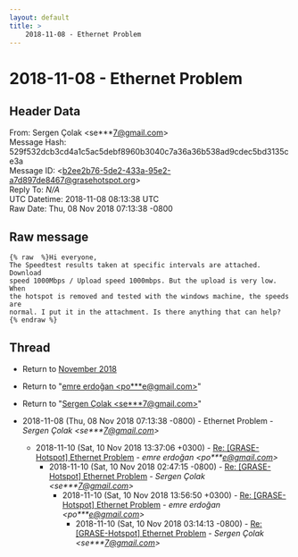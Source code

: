```yaml
---
layout: default
title: >
    2018-11-08 - Ethernet Problem
---
```


# 2018-11-08 - Ethernet Problem

## Header Data

From: Sergen Çolak \<se***7@gmail.com\><br>
Message Hash: 529f532dcb3cd4a1c5ac5debf8960b3040c7a36a36b538ad9cdec5bd3135ce3a<br>
Message ID: \<b2ee2b76-5de2-433a-95e2-a7d897de8467@grasehotspot.org\><br>
Reply To: _N/A_<br>
UTC Datetime: 2018-11-08 08:13:38 UTC<br>
Raw Date: Thu, 08 Nov 2018 07:13:38 -0800<br>

## Raw message

```
{% raw  %}Hi everyone,
The Speedtest results taken at specific intervals are attached. Download 
speed 1000Mbps / Upload speed 1000mbps. But the upload is very low. When 
the hotspot is removed and tested with the windows machine, the speeds are 
normal. I put it in the attachment. Is there anything that can help?
{% endraw %}
```

## Thread

+ Return to [November 2018](/archive/2018/11)

+ Return to "[emre erdoğan <po***e<span>@</span>gmail.com>](/authors/po___e_at_gmail_com)"
+ Return to "[Sergen Çolak <se***7<span>@</span>gmail.com>](/authors/se___7_at_gmail_com)"

+ 2018-11-08 (Thu, 08 Nov 2018 07:13:38 -0800) - Ethernet Problem - _Sergen Çolak \<se***7@gmail.com\>_
  + 2018-11-10 (Sat, 10 Nov 2018 13:37:06 +0300) - [Re: [GRASE-Hotspot] Ethernet Problem](/archive/2018/11/ec98b1fdefb4b7e197e175daccaf89bb255ca574598e52f59e67dd5d7230bca5) - _emre erdoğan \<po***e@gmail.com\>_
    + 2018-11-10 (Sat, 10 Nov 2018 02:47:15 -0800) - [Re: [GRASE-Hotspot] Ethernet Problem](/archive/2018/11/325f8596dcd039cac34b1ff057cb33d73b6b0da8b61b9ba7baeb368df0d2677b) - _Sergen Çolak \<se***7@gmail.com\>_
      + 2018-11-10 (Sat, 10 Nov 2018 13:56:50 +0300) - [Re: [GRASE-Hotspot] Ethernet Problem](/archive/2018/11/7472a1a7d23afecf5929f3e5920d414cd4f6f64b48381f4c6ee6785045d1bbbf) - _emre erdoğan \<po***e@gmail.com\>_
        + 2018-11-10 (Sat, 10 Nov 2018 03:14:13 -0800) - [Re: [GRASE-Hotspot] Ethernet Problem](/archive/2018/11/bdf9a7dc05af79cd1a02c51f636ee2517e2e66961aff0d58974b600840e696ad) - _Sergen Çolak \<se***7@gmail.com\>_

